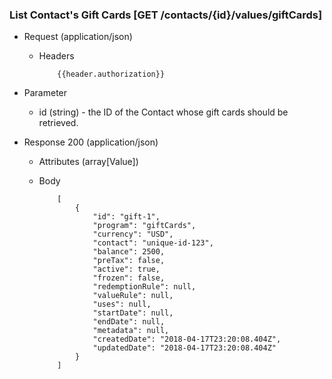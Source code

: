 ### List Contact's Gift Cards [GET /contacts/{id}/values/giftCards]

+ Request (application/json)
  + Headers

            {{header.authorization}}

+ Parameter
  + id (string) - the ID of the Contact whose gift cards should be retrieved.

+ Response 200 (application/json)
  + Attributes (array[Value])

  + Body

            [
                {
                    "id": "gift-1",
                    "program": "giftCards",
                    "currency": "USD",
                    "contact": "unique-id-123",
                    "balance": 2500,
                    "preTax": false,
                    "active": true,
                    "frozen": false,
                    "redemptionRule": null,
                    "valueRule": null,
                    "uses": null,
                    "startDate": null,
                    "endDate": null,
                    "metadata": null,
                    "createdDate": "2018-04-17T23:20:08.404Z",
                    "updatedDate": "2018-04-17T23:20:08.404Z"
                }
            ]
